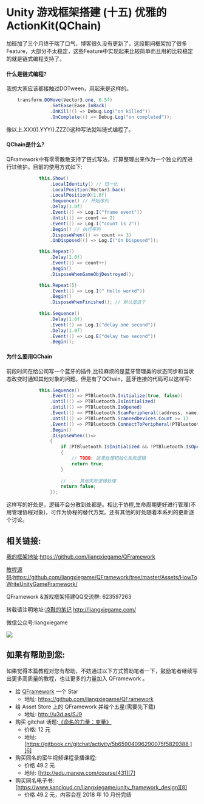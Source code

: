 # Unity 游戏框架搭建 (十五) 优雅的 ActionKit(QChain)

加班加了三个月终于喘了口气，博客很久没有更新了，这段期间框架加了很多Feature，大部分不太稳定，这些Feature中实现起来比较简单而且用的比较稳定的就是链式编程支持了。

#### 什么是链式编程?

我想大家应该都接触过DOTween，用起来是这样的。
```cs
	transform.DOMove(Vector3.one, 0.5f)
				.SetEase(Ease.InBack)
				.OnKill(() => Debug.Log("on killed"))
				.OnComplete(() => Debug.Log("on completed"));
```
像以上.XXX().YYY().ZZZ()这种写法就叫链式编程了。

#### QChain是什么?

QFramework中有零零散散支持了链式写法，打算整理出来作为一个独立的库进行过维护。目前的使用方式如下:
```cs
			this.Show()
				.LocalIdentity() // 归一化
				.LocalPosition(Vector3.back)
				.LocalPositionX(1.0f)
				.Sequence() // 开始序列
				.Delay(1.0f)
				.Event(() => Log.I("frame event"))
				.Until(() => count == 2)
				.Event(() => Log.I("count is 2"))
				.Begin() // 执行序列
				.DisposeWhen(() => count == 3)
				.OnDisposed(() => Log.I("On Disposed"));

			this.Repeat()
				.Delay(1.0f)
				.Event(() => count++)
				.Begin()
				.DisposeWhenGameObjDestroyed();

			this.Repeat(5)
				.Event(() => Log.I(" Hello workd"))
				.Begin()
				.DisposeWhenFinished(); // 默认是这个
			
			this.Sequence()
				.Delay(1.0f)
				.Event(() => Log.I("delay one second"))
				.Delay(1.0f)
				.Event(() => Log.E("delay two second"))
				.Begin();
```

#### 为什么要用QChain

前段时间在给公司写一个蓝牙的插件,比较麻烦的是蓝牙管理类的状态同步和当状态改变时通知其他对象的问题。但是有了QChain，蓝牙连接的代码可以这样写:
```cs
			this.Sequence()
				.Event(() => PTBluetooth.Initialize(true, false))
				.Until(() => PTBluetooth.IsInitialized)
				.Until(() => PTBluetooth.IsOpened)
				.Event(() => PTBluetooth.ScanPeripheral((address, name, rssi, adInfo) => name.Contains("device")))
				.Until(() => PTBluetooth.ScannedDevices.Count >= 1)
				.Event(() => PTBluetooth.ConnectToPeripheral(PTBluetooth.ScannedDevices[0].Address))
				.Begin()
				.DisposeWhen(()=>
				{
					if (PTBluetooth.IsInitialized && !PTBluetooth.IsOpened)
					{
						// TODO: 这里处理初始化失败逻辑
						return true;
					}
					
					// ... 其他失败逻辑处理
					return false;
				});
```
这样写的好处是，逻辑不会分散到处都是。相比于协程,生命周期更好进行管理(不用管理协程对象)，可作为协程的替代方案。还有其他的好处随着本系列的更新逐个讨论。

## 相关链接:
[我的框架地址][1]:https://github.com/liangxiegame/QFramework

[教程源码][2]:https://github.com/liangxiegame/QFramework/tree/master/Assets/HowToWriteUnityGameFramework/

QFramework &游戏框架搭建QQ交流群: 623597263

转载请注明地址:[凉鞋的笔记][3] http://liangxiegame.com/

微信公众号:liangxiegame

![][image-1]

## 如果有帮助到您:
如果觉得本篇教程对您有帮助，不妨通过以下方式赞助笔者一下，鼓励笔者继续写出更多高质量的教程，也让更多的力量加入 QFramework 。

* 给 [QFramework][4] 一个 Star
	* 地址: https://github.com/liangxiegame/QFramework
* 给 Asset Store 上的 QFramework 并给个五星(需要先下载)
	* 地址: http://u3d.as/SJ9
* 购买 gitchat 话题:[《命名的力量：变量》][5]
	* 价格: 12 元
	* 地址: [https://gitbook.cn/gitchat/activity/5b65904096290075f5829388 ][6]
* 购买同名的蛮牛视频课程录播课程: 
	* 价格 49.2 元
	* 地址: [http://edu.manew.com/course/431][7]
* 购买同名电子书:[https://www.kancloud.cn/liangxiegame/unity_framework_design][8]
	* 价格  49.2 元，内容会在 2018 年 10 月份完结

[1]:	https://github.com/liangxiegame/QFramework
[2]:	https://github.com/liangxiegame/QFramework/tree/master/Assets/HowToWriteUnityGameFramework/%0A
[3]:	http://liangxiegame.com/
[4]:	https://github.com/liangxiegame/QFramework
[5]:	https://gitbook.cn/gitchat/activity/5b65904096290075f5829388
[6]:	https://gitbook.cn/gitchat/activity/5b65904096290075f5829388 "https://gitbook.cn/gitchat/activity/5b65904096290075f5829388"
[7]:	http://edu.manew.com/course/431
[8]:	https://www.kancloud.cn/liangxiegame/unity_framework_design

[image-1]:	https://ws4.sinaimg.cn/large/006tKfTcgy1fryc5skygwj30by0byt9i.jpg